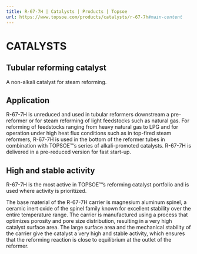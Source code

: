 ```yaml
---
title: R-67-7H | Catalysts | Products | Topsoe
url: https://www.topsoe.com/products/catalysts/r-67-7h#main-content
---
```


# CATALYSTS

## Tubular reforming catalyst

A non-alkali catalyst for steam reforming.

## Application

R-67-7H is unreduced and used in tubular reformers downstream a pre-reformer or for steam reforming of light feedstocks such as natural gas. For reforming of feedstocks ranging from heavy natural gas to LPG and for operation under high heat flux conditions such as in top-fired steam reformers, R-67-7H is used in the bottom of the reformer tubes in combination with TOPSOE™’s series of alkali-promoted catalysts. R-67-7H is delivered in a pre-reduced version for fast start-up.

## High and stable activity

R-67-7H is the most active in TOPSOE™’s reforming catalyst portfolio and is used where activity is prioritized.

The base material of the R-67-7H carrier is magnesium aluminum spinel, a ceramic inert oxide of the spinel family known for excellent stability over the entire temperature range. The carrier is manufactured using a process that optimizes porosity and pore size distribution, resulting in a very high catalyst surface area. The large surface area and the mechanical stability of the carrier give the catalyst a very high and stable activity, which ensures that the reforming reaction is close to equilibrium at the outlet of the reformer.